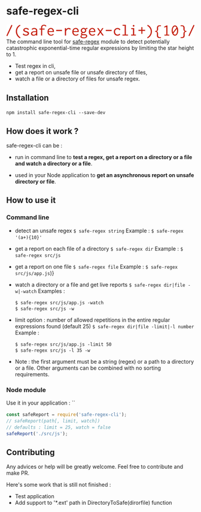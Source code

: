 # safe-regex-cli

<img src="logo.png" alt="safe-regex-cli" align="right" />

The command line tool for [safe-regex](https://github.com/substack/safe-regex) module to detect potentially catastrophic exponential-time regular expressions by limiting the star height to 1.

- Test regex in cli,
- get a report on unsafe file or unsafe directory of files,
- watch a file or a directory of files for unsafe regex.

## Installation

`npm install safe-regex-cli --save-dev`

## How does it work ?

safe-regex-cli can be :

- run in command line to **test a regex, get a report on a directory or a file and watch a directory or a file**.

- used in your Node application to **get an asynchronous report on unsafe directory or file**.

## How to use it

### Command line

- detect an unsafe regex
  `$ safe-regex string`
  Example :
  `$ safe-regex '(a+){10}'`

- get a report on each file of a directory
  `$ safe-regex dir`
  Example :
  `$ safe-regex src/js`

- get a report on one file
  `$ safe-regex file`
  Example :
  `$ safe-regex src/js/app.js`)}

- watch a directory or a file and get live reports
  `$ safe-regex dir|file -w|-watch`
  Examples :
  ```
  $ safe-regex src/js/app.js -watch
  $ safe-regex src/js -w
  ```

- limit option : number of allowed repetitions in the entire regular expressions found (default 25)
  `$ safe-regex dir|file -limit|-l number`
  Example :
  ```
  $ safe-regex src/js/app.js -limit 50
  $ safe-regex src/js -l 35 -w
  ```

- Note : the first argument must be a string (regex) or a path to a directory or a file. Other arguments can be combined with no sorting requirements.

### Node module

Use it in your application :
``

```javascript
const safeReport = require('safe-regex-cli');
// safeReport(path[, limit, watch])
// defaults : limit = 25, watch = false
safeReport('./src/js');
```

## Contributing

Any advices or help will be greatly welcome. Feel free to contribute and make PR.

Here's some work that is still not finished :

  - Test application
  - Add support to '\*.ext' path in DirectoryToSafe(dirorfile) function
